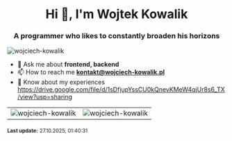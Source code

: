 <h1 align="center">Hi 👋, I'm Wojtek Kowalik</h1>
<h3 align="center">A programmer who likes to constantly broaden his horizons</h3>
<p align="left"> <img src="https://komarev.com/ghpvc/?username=wojciech-kowalik&label=Profile%20views&color=0e75b6&style=flat" alt="wojciech-kowalik" /></p>
<ul>
<li>💬 Ask me about <strong>frontend, backend</strong></li>
<li>📫 How to reach me <strong><a href="mailto:kontakt@wojciech-kowalik.pl">kontakt@wojciech-kowalik.pl</a></strong></li>
<li>📄 Know about my experiences <a href="https://drive.google.com/file/d/1sDfjupYssCU0kQnevKMeW4qjUr8s6_TX/view?usp=sharing">https://drive.google.com/file/d/1sDfjupYssCU0kQnevKMeW4qjUr8s6_TX/view?usp=sharing</a></li>
</ul>
<table align="center" cellspacing="0" cellpadding="0">
    <tr>
        <td>
              <img align="center" src="https://github-readme-stats.vercel.app/api?username=wojciech-kowalik&show_icons=true&count_private=true" alt="wojciech-kowalik" />
        </td>
        <td>
        <img align="center" src="https://github-readme-stats.vercel.app/api/top-langs?username=wojciech-kowalik&show_icons=true&locale=en&layout=compact" alt="wojciech-kowalik" /></td>
    </tr>
</table>
<b style="font-size: smaller;">Last update:</b> <span style="font-size: smaller;">27.10.2025, 01:40:31</span>